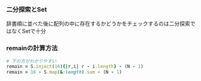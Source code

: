 ### 二分探索とSet
辞書順に並べた後に配列の中に存在するかどうかをチェックするのは二分探索ではなくSetで十分

### remainの計算方法
```ruby
# 下の方がわかりやすい
remain = S.inject(16){|r,i| r - i.length} - (N - 1)
remain = 16 - S.map(&:length).sum - (N - 1)
```
